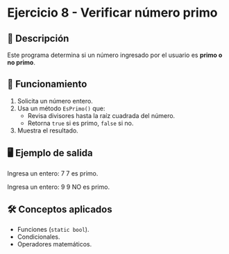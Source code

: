 # Ejercicio 8 - Verificar número primo

## 📌 Descripción
Este programa determina si un número ingresado por el usuario es **primo o no primo**.

## 🚀 Funcionamiento
1. Solicita un número entero.
2. Usa un método `EsPrimo()` que:
   - Revisa divisores hasta la raíz cuadrada del número.
   - Retorna `true` si es primo, `false` si no.
3. Muestra el resultado.

## 🖥️ Ejemplo de salida
Ingresa un entero: 7
7 es primo.

Ingresa un entero: 9
9 NO es primo.

## 🛠️ Conceptos aplicados
- Funciones (`static bool`).
- Condicionales.
- Operadores matemáticos.
